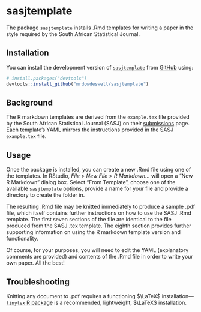 
<!-- README.md is generated from README.Rmd. Please edit that file. To render README.md use `devtools::build_readme()` -->

# sasjtemplate

<!-- badges: start -->
<!-- badges: end -->

The package `sasjtemplate` installs .Rmd templates for writing a paper
in the style required by the South African Statistical Journal.

## Installation

You can install the development version of
[`sasjtemplate`](https://github.com/mrdowdeswell/sasjtemplate) from
[GitHub](https://github.com/) using:

``` r
# install.packages("devtools")
devtools::install_github("mrdowdeswell/sasjtemplate")
```

## Background

The R markdown templates are derived from the `example.tex` file
provided by the South African Statistical Journal (SASJ) on their
[submissions](https://www.journals.ac.za/index.php/sasj/about/submissions)
page. Each template’s YAML mirrors the instructions provided in the SASJ
`example.tex` file.

## Usage

Once the package is installed, you can create a new .Rmd file using one
of the templates. In RStudio, *File* \> *New File* \> *R Markdown…* will
open a “New R Markdown” dialog box. Select “From Template”, choose one
of the available `sasjtemplate` options, provide a name for your file
and provide a directory to create the folder in.

The resulting .Rmd file may be knitted immediately to produce a sample
.pdf file, which itself contains further instructions on how to use the
SASJ .Rmd template. The first seven sections of the file are identical
to the file produced from the SASJ .tex template. The eighth section
provides further supporting information on using the R markdown template
version and functionality.

Of course, for your purposes, you will need to edit the YAML
(explanatory comments are provided) and contents of the .Rmd file in
order to write your own paper. All the best!

## Troubleshooting

Knitting any document to .pdf requires a functioning $\LaTeX$
installation—[`tinytex` R package](https://yihui.org/tinytex/) is a
recommended, lightweight, $\LaTeX$ installation.
